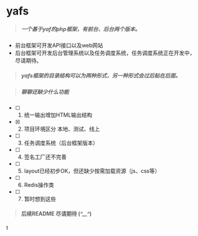 # yafs
> ##### 一个基于yaf的php框架，有前台、后台两个版本。

* 前台框架可开发API接口以及web网站
* 后台框架可开发后台管理系统以及任务调度系统，任务调度系统正在开发中，尽请期待。



> ##### yafs框架的目录结构可以为两种形式，另一种形式会过后贴在后面。

> ##### 聊聊还缺少什么功能

* [ ] 1. 统一输出增加HTML输出结构
* [x] 2. 项目环境区分 本地、测试、线上
* [ ] 3. 任务调度系统（后台框架版本）
* [ ] 4. 签名工厂还不完善
* [ ] 5. layout已经初步OK，但还缺少按需加载资源（js、css等）
* [ ] 6. Redis操作类
* [ ] 7. 暂时想到这些

> #### 后续README 尽请期待 (*^__^*) 

t
